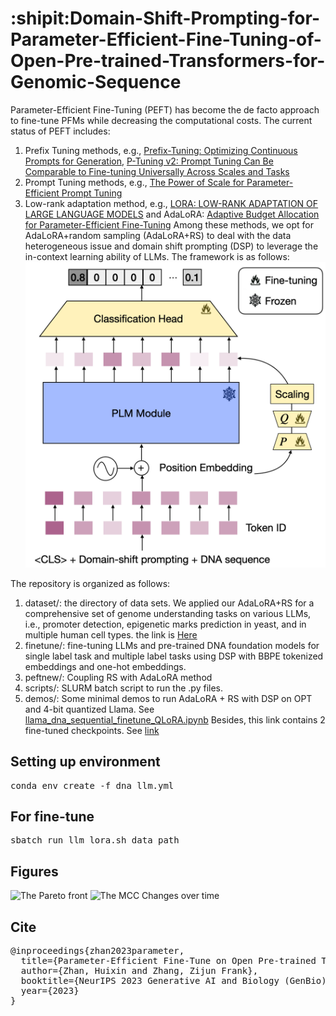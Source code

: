 # :shipit:Domain-Shift-Prompting-for-Parameter-Efficient-Fine-Tuning-of-Open-Pre-trained-Transformers-for-Genomic-Sequence

Parameter-Efficient Fine-Tuning (PEFT) has become the de facto approach to fine-tune PFMs while decreasing the computational costs. The current status of PEFT includes:

1. Prefix Tuning methods, e.g., [Prefix-Tuning: Optimizing Continuous Prompts for Generation](https://aclanthology.org/2021.acl-long.353/), [P-Tuning v2: Prompt Tuning Can Be Comparable to Fine-tuning Universally Across Scales and Tasks](https://arxiv.org/pdf/2110.07602.pdf)
2. Prompt Tuning methods, e.g., [The Power of Scale for Parameter-Efficient Prompt Tuning](https://arxiv.org/abs/2104.08691)
3. Low-rank adaptation method, e.g.,  [LORA: LOW-RANK ADAPTATION OF LARGE LANGUAGE MODELS](https://arxiv.org/abs/2106.09685) and AdaLoRA: [Adaptive Budget Allocation for Parameter-Efficient Fine-Tuning](https://arxiv.org/abs/2303.10512)
Among these methods, we opt for AdaLoRA+random sampling (AdaLoRA+RS) to deal with the data heterogeneous issue and domain shift prompting (DSP) to leverage the in-context learning ability of LLMs. The framework is as follows:
![image](/figures/PLM_figure.png)

The repository is organized as follows:

1. dataset/: the directory of data sets. We applied our AdaLoRA+RS for a comprehensive set of genome understanding tasks on various LLMs, i.e., promoter detection, epigenetic marks prediction in yeast, and in multiple human cell types. the link is [Here](https://drive.google.com/drive/folders/12FAujYJIT-XR9PCKECvHmLEeTykLkmo9?usp=share_link)
2. finetune/: fine-tuning LLMs and pre-trained DNA foundation models for single label task and multiple label tasks using DSP with BBPE tokenized embeddings and one-hot embeddings.
3. peftnew/: Coupling RS with AdaLoRA method
4. scripts/: SLURM batch script to run the .py files.
5. demos/: Some minimal demos to run AdaLoRA + RS with DSP on OPT and 4-bit quantized Llama. See [llama_dna_sequential_finetune_QLoRA.ipynb](https://github.com/zhanglab-aim/finetune-llm/blob/main/llama_dna_sequential_finetune_QLoRA.ipynb)
 Besides, this link contains 2 fine-tuned checkpoints. See [link](https://drive.google.com/drive/folders/1pDPujSbqzOVxz8OeWtzOTgvjOKInC4nV?usp=share_link)

## Setting up environment 
<pre>
conda env create -f dna_llm.yml
</pre>

## For fine-tune
<pre>
sbatch run_llm_lora.sh data_path
</pre>

## Figures
![The Pareto front](https://github.com/zhanglab-aim/finetune-llm/tree/v3/figures/pareto_front.png)
![The MCC Changes over time](https://github.com/zhanglab-aim/finetune-llm/tree/v3/figures/mcc.png)

## Cite
<pre>
@inproceedings{zhan2023parameter,
  title={Parameter-Efficient Fine-Tune on Open Pre-trained Transformers for Genomic Sequence},
  author={Zhan, Huixin and Zhang, Zijun Frank},
  booktitle={NeurIPS 2023 Generative AI and Biology (GenBio) Workshop},
  year={2023}
}
</pre>

